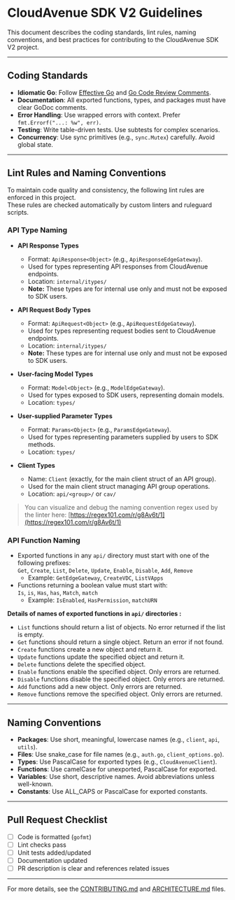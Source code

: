 # CloudAvenue SDK V2 Guidelines

This document describes the coding standards, lint rules, naming conventions, and best practices for contributing to the CloudAvenue SDK V2 project.

---

## Coding Standards

- **Idiomatic Go**: Follow [Effective Go](https://go.dev/doc/effective_go) and [Go Code Review Comments](https://github.com/golang/go/wiki/CodeReviewComments).
- **Documentation**: All exported functions, types, and packages must have clear GoDoc comments.
- **Error Handling**: Use wrapped errors with context. Prefer `fmt.Errorf("...: %w", err)`.
- **Testing**: Write table-driven tests. Use subtests for complex scenarios.
- **Concurrency**: Use sync primitives (e.g., `sync.Mutex`) carefully. Avoid global state.

---

## Lint Rules and Naming Conventions

To maintain code quality and consistency, the following lint rules are enforced in this project.  
These rules are checked automatically by custom linters and ruleguard scripts.

### API Type Naming

- **API Response Types**  
  - Format: `ApiResponse<Object>` (e.g., `ApiResponseEdgeGateway`).
  - Used for types representing API responses from CloudAvenue endpoints.
  - Location: `internal/itypes/`
  - **Note:** These types are for internal use only and must not be exposed to SDK users.

- **API Request Body Types**  
  - Format: `ApiRequest<Object>` (e.g., `ApiRequestEdgeGateway`).
  - Used for types representing request bodies sent to CloudAvenue endpoints.
  - Location: `internal/itypes/`
  - **Note:** These types are for internal use only and must not be exposed to SDK users.

- **User-facing Model Types**  
  - Format: `Model<Object>` (e.g., `ModelEdgeGateway`).
  - Used for types exposed to SDK users, representing domain models.
  - Location: `types/`

- **User-supplied Parameter Types**  
  - Format: `Params<Object>` (e.g., `ParamsEdgeGateway`).
  - Used for types representing parameters supplied by users to SDK methods.
  - Location: `types/`

- **Client Types**  
  - Name: `Client` (exactly, for the main client struct of an API group).
  - Used for the main client struct managing API group operations.
  - Location: `api/<group>/` or `cav/`

> You can visualize and debug the naming convention regex used by the linter here: [https://regex101.com/r/g8Av6t/1](https://regex101.com/r/g8Av6t/1)

### API Function Naming

- Exported functions in any `api/` directory must start with one of the following prefixes:  
  `Get`, `Create`, `List`, `Delete`, `Update`, `Enable`, `Disable`, `Add`, `Remove`
  - Example: `GetEdgeGateway`, `CreateVDC`, `ListVApps`
- Functions returning a boolean value must start with:  
  `Is`, `is`, `Has`, `has`, `Match`, `match`
  - Example: `IsEnabled`, `HasPermission`, `matchURN`

**Details of names of exported functions in `api/` directories :**

- `List` functions should return a list of objects. No error returned if the list is empty.
- `Get` functions should return a single object. Return an error if not found.
- `Create` functions create a new object and return it.
- `Update` functions update the specified object and return it.
- `Delete` functions delete the specified object.
- `Enable` functions enable the specified object. Only errors are returned.
- `Disable` functions disable the specified object. Only errors are returned.
- `Add` functions add a new object. Only errors are returned.
- `Remove` functions remove the specified object. Only errors are returned.

---

## Naming Conventions

- **Packages**: Use short, meaningful, lowercase names (e.g., `client`, `api`, `utils`).
- **Files**: Use snake_case for file names (e.g., `auth.go`, `client_options.go`).
- **Types**: Use PascalCase for exported types (e.g., `CloudAvenueClient`).
- **Functions**: Use camelCase for unexported, PascalCase for exported.
- **Variables**: Use short, descriptive names. Avoid abbreviations unless well-known.
- **Constants**: Use ALL_CAPS or PascalCase for exported constants.

---

## Pull Request Checklist

- [ ] Code is formatted (`gofmt`)
- [ ] Lint checks pass
- [ ] Unit tests added/updated
- [ ] Documentation updated
- [ ] PR description is clear and references related issues

---

For more details, see the [CONTRIBUTING.md](./CONTRIBUTING.md) and [ARCHITECTURE.md](./ARCHITECTURE.md) files.
